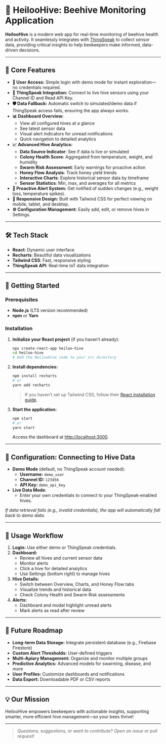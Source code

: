 # 🐝 HeilooHive: Beehive Monitoring Application

**HeilooHive** is a modern web app for real-time monitoring of beehive health and activity. It seamlessly integrates with [ThingSpeak](https://thingspeak.com/) to collect sensor data, providing critical insights to help beekeepers make informed, data-driven decisions.

---

## 🚀 Core Features

- **🔑 User Access:** Simple login with demo mode for instant exploration—no credentials required.
- **📡 ThingSpeak Integration:** Connect to live hive sensors using your Channel ID and Read API Key.
- **🛡️ Data Fallback:** Automatic switch to simulated/demo data if ThingSpeak access fails, ensuring the app always works.
- **📊 Dashboard Overview:**  
  - View all configured hives at a glance  
  - See latest sensor data  
  - Visual alert indicators for unread notifications  
  - Quick navigation to detailed analytics  
- **📈 Advanced Hive Analytics:**  
  - **Data Source Indicator**: See if data is live or simulated  
  - **Colony Health Score**: Aggregated from temperature, weight, and humidity  
  - **Swarm Risk Assessment**: Early warnings for proactive action  
  - **Honey Flow Analysis**: Track honey yield trends  
  - **Interactive Charts**: Explore historical sensor data by timeframe  
  - **Sensor Statistics**: Min, max, and averages for all metrics  
- **🚨 Proactive Alert System:** Get notified of sudden changes (e.g., weight loss, temperature spikes).
- **📱 Responsive Design:** Built with Tailwind CSS for perfect viewing on mobile, tablet, and desktop.
- **⚙️ Configuration Management:** Easily add, edit, or remove hives in Settings.

---

## 🛠️ Tech Stack

- **React**: Dynamic user interface
- **Recharts**: Beautiful data visualizations
- **Tailwind CSS**: Fast, responsive styling
- **ThingSpeak API**: Real-time IoT data integration

---

## 🏁 Getting Started

### Prerequisites

- **Node.js** (LTS version recommended)
- **npm** or **Yarn**

### Installation

1. **Initialize your React project** (if you haven’t already):

    ```sh
    npx create-react-app heiloo-hive
    cd heiloo-hive
    # Add the HeilooHive code to your src directory
    ```

2. **Install dependencies:**

    ```sh
    npm install recharts
    # or
    yarn add recharts
    ```

    > If you haven’t set up Tailwind CSS, follow their [React installation guide](https://tailwindcss.com/docs/guides/create-react-app).

3. **Start the application:**

    ```sh
    npm start
    # or
    yarn start
    ```

    Access the dashboard at [http://localhost:3000](http://localhost:3000).

---

## 🔗 Configuration: Connecting to Hive Data

- **Demo Mode** (default, no ThingSpeak account needed):
    - **Username:** `demo_user`
    - **Channel ID:** `123456`
    - **API Key:** `demo_api_key`
- **Live Data Mode**:  
    - Enter your own credentials to connect to your ThingSpeak-enabled hives.

*If data retrieval fails (e.g., invalid credentials), the app will automatically fall back to demo data.*

---

## 🐝 Usage Workflow

1. **Login:** Use either demo or ThingSpeak credentials.
2. **Dashboard:**  
    - Review all hives and current sensor data
    - Monitor alerts
    - Click a hive for detailed analytics
    - Use Settings (bottom right) to manage hives
3. **Hive Details:**  
    - Switch between Overview, Charts, and Honey Flow tabs
    - Visualize trends and historical data
    - Check Colony Health and Swarm Risk assessments
4. **Alerts:**  
    - Dashboard and modal highlight unread alerts
    - Mark alerts as read after review

---

## 🌱 Future Roadmap

- **Long-term Data Storage:** Integrate persistent database (e.g., Firebase Firestore)
- **Custom Alert Thresholds:** User-defined triggers
- **Multi-Apiary Management:** Organize and monitor multiple groups
- **Predictive Analytics:** Advanced models for swarming, disease, and more
- **User Profiles:** Customize dashboards and notifications
- **Data Export:** Downloadable PDF or CSV reports

---

## 💡 Our Mission

HeilooHive empowers beekeepers with actionable insights, supporting smarter, more efficient hive management—so your bees thrive!

---

> *Questions, suggestions, or want to contribute? Open an issue or pull request!*
